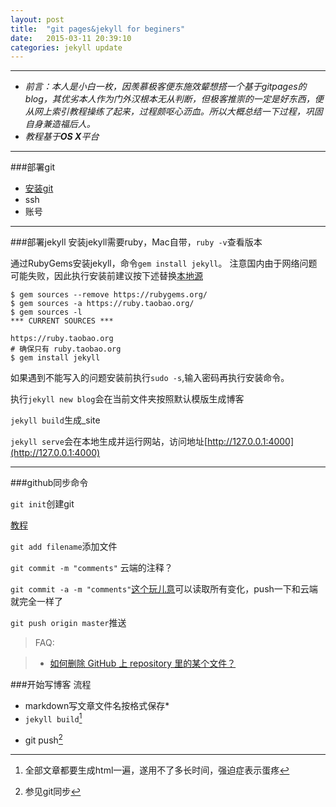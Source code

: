 ```yaml
---
layout: post
title:  "git pages&jekyll for beginers"
date:   2015-03-11 20:39:10
categories: jekyll update
---
```



---
* _前言：本人是小白一枚，因羡慕极客便东施效颦想搭一个基于gitpages的blog，其优劣本人作为门外汉根本无从判断，但极客推崇的一定是好东西，便从网上索引教程操练了起来，过程颇呕心沥血。所以大概总结一下过程，巩固自身兼造福后人。_
* _教程基于**OS X**平台_

---

###部署git

* [安装git](http://git-scm.com/book/zh/v1/起步-安装-Git "中文教程")
* ssh
* 账号

---

###部署jekyll
安装jekyll需要ruby，Mac自带，`ruby -v`查看版本

通过RubyGems安装jekyll，命令`gem install jekyll`。
注意国内由于网络问题可能失败，因此执行安装前建议按下述替换[本地源](http://ruby.taobao.org)

```
$ gem sources --remove https://rubygems.org/
$ gem sources -a https://ruby.taobao.org/
$ gem sources -l
*** CURRENT SOURCES ***

https://ruby.taobao.org
# 确保只有 ruby.taobao.org
$ gem install jekyll
```
如果遇到不能写入的问题安装前执行`sudo -s`,输入密码再执行安装命令。

执行`jekyll new blog`会在当前文件夹按照默认模版生成博客

`jekyll build`生成_site

`jekyll serve`会在本地生成并运行网站，访问地址[http://127.0.0.1:4000](http://127.0.0.1:4000)



---

###github同步命令

`git init`创建git

[教程](http://www.worldhello.net/gotgithub/03-project-hosting/010-new-project.html)

`git add filename`添加文件

`git commit -m "comments"` 云端的注释？

`git commit -a -m "comments"`[这个玩儿意](http://stackoverflow.com/questions/9701238/git-how-delete-file-from-remote-repository)可以读取所有变化，push一下和云端就完全一样了

`git push origin master`推送

>FAQ:

>* [如何删除 GitHub 上 repository 里的某个文件？](https://ruby-china.org/topics/13509)

###开始写博客
流程

* markdown写文章文件名按格式保存* 
* `jekyll build`[^h]
[^h]:全部文章都要生成html一遍，遂用不了多长时间，强迫症表示蛋疼
* git push[^g]
[^g]:参见git同步


